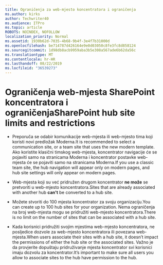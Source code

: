 ```yaml
---
title: Ograničenja za web-mjesto koncentratora i ograničenja
ms.author: kirks
author: Techwriter40
ms.audience: ITPro
ms.topic: article
ROBOTS: NOINDEX, NOFOLLOW
localization_priority: Normal
ms.assetid: 1930b62d-7035-4b68-9b4f-3e4f7b31000d
ms.openlocfilehash: be714787d426164e9e0d03050c8fe3fc8d858124
ms.sourcegitcommit: 1d98db8acb9959aba3b5e308a567ade6b62da56c
ms.translationtype: MT
ms.contentlocale: hr-HR
ms.lasthandoff: 08/22/2019
ms.locfileid: "36539273"
---
```

# <a name="sharepoint-hub-site-limits-and-restrictions"></a><span data-ttu-id="c2129-102">Ograničenja web-mjesta SharePoint koncentratora i ograničenja</span><span class="sxs-lookup"><span data-stu-id="c2129-102">SharePoint hub site limits and restrictions</span></span>

- <span data-ttu-id="c2129-103">Preporuča se odabir komunikacije web-mjesta ili web-mjesto tima koji koristi novi predložak Moderna.</span><span class="sxs-lookup"><span data-stu-id="c2129-103">It is recommended to select a communication site, or a team site that uses the new modern template.</span></span> <span data-ttu-id="c2129-104">Ako koristite klasični timskog web-mjesta, koncentrator navigacije će se pojaviti samo na stranicama Moderna i koncentrator postavke web-mjesta će se pojaviti samo na stranicama Moderna.</span><span class="sxs-lookup"><span data-stu-id="c2129-104">If you use a classic team site, the hub navigation will appear only on modern pages, and hub site settings will only appear on modern pages.</span></span>

- <span data-ttu-id="c2129-105">Web-mjesta koji su već pridružen drugom koncentrator **ne može** se pretvoriti u web-mjesto koncentratora.</span><span class="sxs-lookup"><span data-stu-id="c2129-105">Sites that are already associated with another hub **can't** be converted to a hub site.</span></span>

- <span data-ttu-id="c2129-106">Možete stvoriti do 100 mjesta koncentrator za svoju organizaciju.</span><span class="sxs-lookup"><span data-stu-id="c2129-106">You can create up to 100 hub sites for your organization.</span></span> <span data-ttu-id="c2129-107">Nema ograničenja na broj web-mjesta mogu se pridružiti web-mjesto koncentratora.</span><span class="sxs-lookup"><span data-stu-id="c2129-107">There is no limit on the number of sites that can be associated with a hub site.</span></span>

- <span data-ttu-id="c2129-108">Kada korisnici pridružiti svojim mjestima web-mjesto koncentratora, ne posljedice dozvole za web-mjesto koncentratora ili povezana web-mjesta.</span><span class="sxs-lookup"><span data-stu-id="c2129-108">When users associate their sites with a hub site, it doesn’t impact the permissions of either the hub site or the associated sites.</span></span> <span data-ttu-id="c2129-109">Važno je da provjerite dopuštaju pridruživanje mjesta koncentrator svi korisnici imaju dozvolu za koncentrator.</span><span class="sxs-lookup"><span data-stu-id="c2129-109">It’s important to make sure all users you allow to associate sites to the hub have permission to the hub.</span></span>

